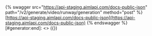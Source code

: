 [#generator:start]: <> ({ "template": "swagger" })
{% swagger src="https://api-staging.aimlapi.com/docs-public-json" path="/v2/generate/video/runway/generation" method="post" %}
[https://api-staging.aimlapi.com/docs-public-json](https://api-staging.aimlapi.com/docs-public-json)
{% endswagger %}
[#generator:end]: <> ({})
